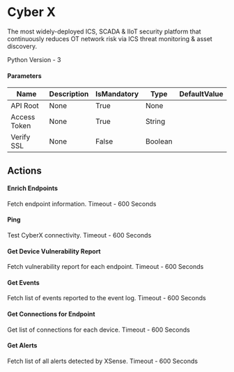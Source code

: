 
# Cyber X

The most widely-deployed ICS, SCADA & IIoT security platform that continuously reduces OT network risk via ICS threat monitoring & asset discovery.

Python Version - 3
#### Parameters
|Name|Description|IsMandatory|Type|DefaultValue|
|----|-----------|-----------|----|------------|
|API Root|None|True|None||
|Access Token|None|True|String||
|Verify SSL|None|False|Boolean||



## Actions
#### Enrich Endpoints
Fetch endpoint information.
Timeout - 600 Seconds



#### Ping
Test CyberX connectivity.
Timeout - 600 Seconds



#### Get Device Vulnerability Report
Fetch vulnerability report for each endpoint.
Timeout - 600 Seconds



#### Get Events
Fetch list of events reported to the event log.
Timeout - 600 Seconds



#### Get Connections for Endpoint
Get list of connections for each device.
Timeout - 600 Seconds



#### Get Alerts
 Fetch list of all alerts detected by XSense.
Timeout - 600 Seconds









